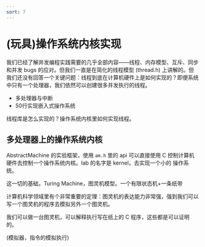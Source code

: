 ```yaml
---
sort: 7
---
```

# (玩具)操作系统内核实现

我们已经了解并发编程实践需要的几乎全部内容——线程、内存模型、互斥、同步和并发 bugs 的应对。但我们一直是在简化的线程模型 (thread.h) 上讲解的。但我们还没有回答一个关键问题：线程到底在计算机硬件上是如何实现的？即便系统中只有一个处理器，我们依然可以创建很多并发执行的线程。


- 多处理器与中断
- 50行实现嵌入式操作系统

线程库是怎么实现的？操作系统内核里如何实现线程。

## 多处理器上的操作系统内核

AbstractMachine 的实验框架，使用 `am.h` 里的 api 可以直接使用 C 控制计算机硬件去控制一个操作系统内核。lab 的名字是 kernel，去实现一个小的 操作系统。

这一切的基础，Turing Machine，图灵机模型。一个有限状态机+一条纸带

计算机科学领域里有个非常重要的定理：图灵机的表达能力非常强，强到我们可以写一个图灵机的程序去模拟另外一个图灵机。

我们可以做一台图灵机，可以解释执行写在纸上的 C 程序，这些都是可以证明的。

(模拟器，指令的模拟执行)

 




